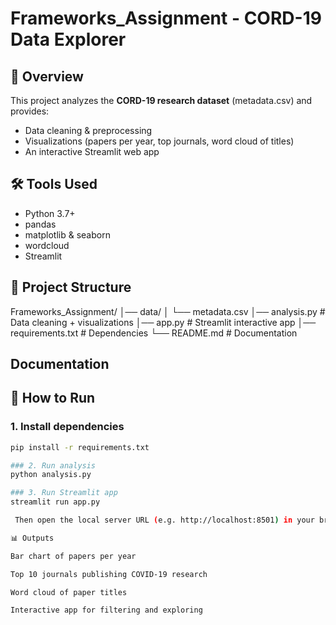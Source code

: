 # Frameworks_Assignment - CORD-19 Data Explorer

## 📌 Overview
This project analyzes the **CORD-19 research dataset** (metadata.csv) and provides:
- Data cleaning & preprocessing
- Visualizations (papers per year, top journals, word cloud of titles)
- An interactive Streamlit web app

## 🛠 Tools Used
- Python 3.7+
- pandas
- matplotlib & seaborn
- wordcloud
- Streamlit

## 📂 Project Structure
Frameworks_Assignment/
│── data/
│ └── metadata.csv
│── analysis.py # Data cleaning + visualizations
│── app.py # Streamlit interactive app
│── requirements.txt # Dependencies
└── README.md # Documentation

## Documentation

## 🚀 How to Run

### 1. Install dependencies
```bash
pip install -r requirements.txt

### 2. Run analysis
python analysis.py

### 3. Run Streamlit app
streamlit run app.py

 Then open the local server URL (e.g. http://localhost:8501) in your browser.

📊 Outputs

Bar chart of papers per year

Top 10 journals publishing COVID-19 research

Word cloud of paper titles

Interactive app for filtering and exploring

